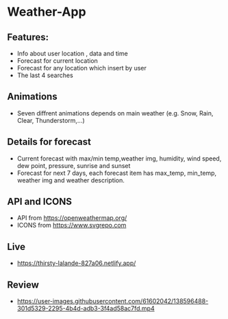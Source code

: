 # Weather-App

## **Features**:
- Info about user location , data and time
- Forecast for current location
- Forecast for any location which insert by user
- The last 4 searches

## **Animations**
- Seven diffrent animations depends on main weather (e.g. Snow, Rain, Clear, Thunderstorm,...)

## **Details for forecast**
- Current forecast with max/min temp,weather img, humidity, wind speed, dew point, pressure, sunrise and sunset
- Forecast for next 7 days, each forecast item has max_temp, min_temp, weather img and weather description.


## **API and ICONS**
- API from https://openweathermap.org/
- ICONS from https://www.svgrepo.com

## **Live**
- https://thirsty-lalande-827a06.netlify.app/

## **Review**
- https://user-images.githubusercontent.com/61602042/138596488-301d5329-2295-4b4d-adb3-3f4ad58ac7fd.mp4

